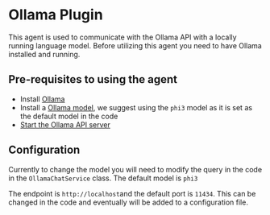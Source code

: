 # Ollama Plugin

This agent is used to communicate with the Ollama API with a locally running language model. Before utilizing
this agent you need to have Ollama installed and running.

## Pre-requisites to using the agent

- Install [Ollama](https://github.com/ollama/ollama) 
- Install a [Ollama model](https://github.com/ollama/ollama?tab=readme-ov-file#model-library), we
  suggest using the `phi3` model as it is set as the default model in the code
- [Start the Ollama API server](https://github.com/ollama/ollama?tab=readme-ov-file#start-ollama)

## Configuration

Currently to change the model you will need to modify the query in the code in the
`OllamaChatService` class. The default model is `phi3`

The endpoint is `http://localhost`and the default port is `11434`. This can be changed in the code
and eventually will be added to a configuration file.